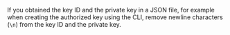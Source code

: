 If you obtained the key ID and the private key in a JSON file, for example when creating the authorized key using the CLI, remove newline characters (`\n`) from the key ID and the private key.